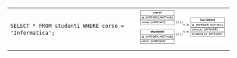 <table>
  <tr>
    <td valign="top">
      <pre><code>
SELECT * FROM studenti WHERE corso = 'Informatica';
      </code></pre>
    </td>
    <td valign="top">
      <img src="ER ALCHEMY2/schema.png" alt="Schema ER" width="300">
    </td>
  </tr>
</table>
